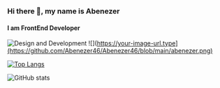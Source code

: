 ### Hi there 👋, my name is Abenezer
#### I am FrontEnd Developer
![Design and Development](https://github.com/adriantwarog/adriantwarog/blob/master/abenezer.png)
![](https://your-image-url.type](https://github.com/Abenezer46/Abenezer46/blob/main/abenezer.png)

[![Top Langs](https://github-readme-stats.vercel.app/api/top-langs/?username=Abenezer46&hide=c)](https://github.com/anuraghazra/github-readme-stats)

![GitHub stats](https://github-readme-stats.vercel.app/api?username=Abenezer46&hide=contribs,prs)
